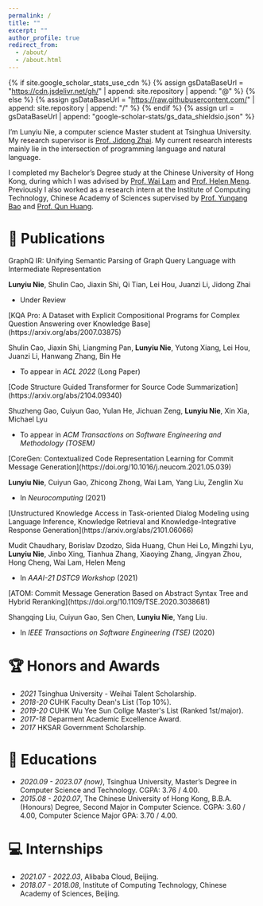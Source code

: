 ```yaml
---
permalink: /
title: ""
excerpt: ""
author_profile: true
redirect_from: 
  - /about/
  - /about.html
---
```


{% if site.google_scholar_stats_use_cdn %}
{% assign gsDataBaseUrl = "https://cdn.jsdelivr.net/gh/" | append: site.repository | append: "@" %}
{% else %}
{% assign gsDataBaseUrl = "https://raw.githubusercontent.com/" | append: site.repository | append: "/" %}
{% endif %}
{% assign url = gsDataBaseUrl | append: "google-scholar-stats/gs_data_shieldsio.json" %}

<span class='anchor' id='about-me'></span>

I’m Lunyiu Nie, a computer science Master student at Tsinghua University. My research supervisor is [Prof. Jidong Zhai](https://pacman.cs.tsinghua.edu.cn/~zjd/). My current research interests mainly lie in the intersection of programming language and natural language.

I completed my Bachelor’s Degree study at the Chinese University of Hong Kong, during which I was advised by [Prof. Wai Lam](http://www1.se.cuhk.edu.hk/~textmine/) and [Prof. Helen Meng](https://www.se.cuhk.edu.hk/people/academic-staff/prof-meng-mei-ling-helen/). Previously I also worked as a research intern at the Institute of Computing Technology, Chinese Academy of Sciences supervised by [Prof. Yungang Bao](http://acs.ict.ac.cn/baoyg/) and [Prof. Qun Huang](https://huangqundl.github.io/).


<!-- # 🔥 News
- *2022.02*: &nbsp;🎉🎉 Lorem ipsum dolor sit amet, consectetur adipiscing elit. Vivamus ornare aliquet ipsum, ac tempus justo dapibus sit amet. 
- *2022.02*: &nbsp;🎉🎉 Lorem ipsum dolor sit amet, consectetur adipiscing elit. Vivamus ornare aliquet ipsum, ac tempus justo dapibus sit amet.  -->

# 📝 Publications 
<div class='paper-box-text' markdown="1">
GraphQ IR: Unifying Semantic Parsing of Graph Query Language with Intermediate Representation

**Lunyiu Nie**, Shulin Cao, Jiaxin Shi, Qi Tian, Lei Hou, Juanzi Li, Jidong Zhai

- Under Review
</div>

<div class='paper-box-text' markdown="1">
[KQA Pro: A Dataset with Explicit Compositional Programs for Complex Question Answering over Knowledge Base](https://arxiv.org/abs/2007.03875)

Shulin Cao, Jiaxin Shi, Liangming Pan, **Lunyiu Nie**, Yutong Xiang, Lei Hou, Juanzi Li, Hanwang Zhang, Bin He

- To appear in _ACL 2022_ (Long Paper)
</div>

<div class='paper-box-text' markdown="1">
[Code Structure Guided Transformer for Source Code Summarization](https://arxiv.org/abs/2104.09340)

Shuzheng Gao, Cuiyun Gao, Yulan He, Jichuan Zeng, **Lunyiu Nie**, Xin Xia, Michael Lyu

- To appear in _ACM Transactions on Software Engineering and Methodology (TOSEM)_

</div>

<div class='paper-box-text' markdown="1">
[CoreGen: Contextualized Code Representation Learning for Commit Message Generation](https://doi.org/10.1016/j.neucom.2021.05.039)

**Lunyiu Nie**, Cuiyun Gao, Zhicong Zhong, Wai Lam, Yang Liu, Zenglin Xu

- In *Neurocomputing* (2021)

</div>

<div class='paper-box-text' markdown="1">
[Unstructured Knowledge Access in Task-oriented Dialog Modeling using Language Inference, Knowledge Retrieval and Knowledge-Integrative Response Generation](https://arxiv.org/abs/2101.06066)

Mudit Chaudhary, Borislav Dzodzo, Sida Huang, Chun Hei Lo, Mingzhi Lyu, **Lunyiu Nie**, Jinbo Xing, Tianhua Zhang, Xiaoying Zhang, Jingyan Zhou, Hong Cheng, Wai Lam, Helen Meng

- In *AAAI-21 DSTC9 Workshop* (2021)

</div>

<div class='paper-box-text' markdown="1">
[ATOM: Commit Message Generation Based on Abstract Syntax Tree and Hybrid Reranking](https://doi.org/10.1109/TSE.2020.3038681)

Shangqing Liu, Cuiyun Gao, Sen Chen, **Lunyiu Nie**, Yang Liu.

- In *IEEE Transactions on Software Engineering (TSE)* (2020)

</div>

# 🏆 Honors and Awards
- *2021*    Tsinghua University - Weihai Talent Scholarship. 
- *2018-20* CUHK Faculty Dean's List (Top 10%).
- *2019-20* CUHK Wu Yee Sun Collge Master's List (Ranked 1st/major).
- *2017-18* Deparment Academic Excellence Award.
- *2017*    HKSAR Government Scholarship.

# 📖 Educations
- *2020.09 - 2023.07 (now)*, Tsinghua University, Master’s Degree in Computer Science and Technology. CGPA: 3.76 / 4.00. 
- *2015.08 - 2020.07*, The Chinese University of Hong Kong, B.B.A. (Honours) Degree, Second Major in Computer Science. CGPA: 3.60 / 4.00, Computer Science Major GPA: 3.70 / 4.00.

# 💻 Internships
- *2021.07 - 2022.03*, Alibaba Cloud, Beijing.
- *2018.07 - 2018.08*, Institute of Computing Technology, Chinese Academy of Sciences, Beijing.